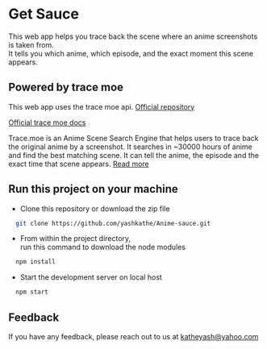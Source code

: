 
# Get Sauce 

This web app helps you trace back the scene where an anime screenshots is taken from. \
It tells you which anime, which episode, and the exact moment this scene appears.


## Powered by trace moe

This web app uses the trace moe api. [Official repository](https://github.com/soruly/trace.moe)

[Official trace moe docs](https://soruly.github.io/trace.moe-api/#/docs) 

Trace.moe is an Anime Scene Search Engine that helps users to trace back the original anime 
by a screenshot. It searches in ~30000 hours of anime and find the best matching scene. 
It can tell the anime, the episode and the exact time that scene appears. [Read more](https://trace.moe/about) 

## Run this project on your machine

- Clone this repository or download the zip file 

```bash
  git clone https://github.com/yashkathe/Anime-sauce.git
```
- From within the project directory, \
  run this command to download the node modules 

```bash
  npm install
```
- Start the development server on local host

```bash
  npm start 
```
## Feedback

If you have any feedback, please reach out to us at katheyash@yahoo.com


